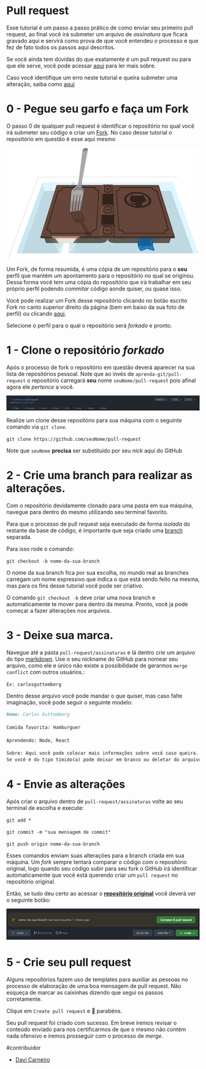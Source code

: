 # Pull request

Esse tutorial é um passo a passo prático de como enviar seu primeiro pull request, ao final você irá submeter um arquivo de _assinatura_ que ficará gravado aqui e servirá como prova de que você entendeu o processo e que fez de fato todos os passos aqui descritos.

Se você ainda tem dúvidas do que exatamente é um pull request ou para que ele serve, você pode acessar [aqui](https://docs.github.com/pt/github/collaborating-with-pull-requests/proposing-changes-to-your-work-with-pull-requests/about-pull-requests) para ler mais sobre.

Caso você identifique um erro neste tutorial e queira submeter uma alteração, saiba como [aqui](contributing)

# 0 - Pegue seu garfo e faça um Fork

O passo 0 de qualquer pull request é identificar o repositório no qual você irá submeter seu código e criar um [Fork](https://docs.github.com/pt/get-started/quickstart/fork-a-repo). No caso desse tutorial o repositório em questão é esse aqui mesmo

<p align="center">
  <img src="https://raw.githubusercontent.com/aprenda-git/pull-request/main/imagens/fork.gif">
</p>

Um Fork, de forma resumida, é uma cópia de um repositório para o **seu** perfil que mantém um apontamento para o repositório no qual se originou.
Dessa forma você tem uma cópia do repositório que irá trabalhar em seu próprio perfil podendo _commitar_ código aonde quiser, ou quase isso.

Você pode realizar um Fork desse repositório clicando no botão escrito Fork no canto superior direito da página (bem em baixo da sua foto de perfil) ou clicando [aqui](https://github.com/aprenda-git/pull-request/fork).

Selecione o perfil para o qual o repositório será _forkado_ e pronto.

# 1 - Clone o repositório _forkado_

Após o processo de fork o repositório em questão deverá aparecer na sua lista de repositórios pessoal. Note que ao invés de `aprenda-git/pull-request` o repositório carregará **seu** nome `seuNome/pull-request` pois afinal agora ele _pertence_ a você.

<p align="center">
  <img src="https://raw.githubusercontent.com/aprenda-git/pull-request/main/imagens/forked.png">
</p>

Realize um clone desse repositório para sua máquina com o seguinte comando via `git clone`.

`git clone https://github.com/seuNome/pull-request`

Note que `seuNome` **precisa** ser substituido por seu _nick_ aqui do GitHub

# 2 - Crie uma branch para realizar as alterações.

Com o repositório devidamente clonado para uma pasta em sua máquina, navegue para dentro do mesmo utilizando seu terminal favorito.

Para que o processo de pull request seja executado de forma _isolada_ do restante da base de código, é importante que seja criado uma [branch](https://docs.github.com/pt/github/collaborating-with-pull-requests/proposing-changes-to-your-work-with-pull-requests/about-branches) separada.

Para isso rode o comando:

`git checkout -b nome-da-sua-branch`

O nome da sua branch fica por sua escolha, no mundo real as branches carregam um nome expressivo que indica o que está sendo feito na mesma, mas para os fins desse tutorial você pode ser criativo.

O comando `git checkout -b` deve criar uma nova branch e automaticamente te mover para dentro da mesma. Pronto, você ja pode começar a fazer alterações nos arquivos.

# 3 - Deixe sua marca.

Navegue até a pasta `pull-request/assinaturas` e lá dentro crie um arquivo do tipo [markdown](https://www.markdownguide.org/getting-started/). Use o seu nickname do GitHub para nomear seu arquivo, como ele e único não existe a possibilidade de gerarmos `merge conflict` com outros usuários.:

`Ex: carlosguttemberg`

Dentro desse arquivo você pode mandar o que quiser, mas caso falte imaginação, você pode seguir o seguinte modelo:

```markdown
Nome: Carlos Guttemberg

Comida favorita: Hamburguer

Aprendendo: Node, React

Sobre: Aqui você pode colocar mais informações sobre você caso queira.
Se você é do tipo tímido(a) pode deixar em branco ou deletar do arquivo.
```

# 4 - Envie as alterações

Após criar o arquivo dentro de `pull-request/assinaturas` volte ao seu terminal de escolha e execute:

`git add *`

`git commit -m "sua mensagem de commit"`

`git push origin nome-da-sua-branch`

Esses comandos enviam suas alterações para a branch criada em sua máquina. 
Um _fork_ sempre tentará comparar o código com o repositório original, logo quando seu código subir para seu fork o GitHub irá identificar automaticamente que você está querendo criar um `pull request` no repositório original. 

Então, se tudo deu certo ao acessar o **[repositório original](https://github.com/aprenda-git/pull-request)** você deverá ver o seguinte botão:

<p align="center">
  <img src="https://raw.githubusercontent.com/aprenda-git/pull-request/main/imagens/compare.png">
</p>

# 5 - Crie seu pull request

Alguns repositórios fazem uso de templates para auxiliar as pessoas no processo de elaboração de uma boa mensagem de pull request. Não esqueça de marcar as caixinhas dizendo que segui os passos corretamente.

Clique em `Create pull request` e :tada: parabéns.

Seu pull request foi criado com sucesso. Em breve iremos revisar o conteúdo enviado para nos certificarmos de que o mesmo não contém nada ofensivo e iremos prosseguir com o processo de _merge_.

#contribuidor
- [Davi Carneiro](https://github.com/davicarneir8)
